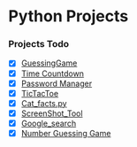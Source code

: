 # Python Projects

### Projects Todo

* [x] [GuessingGame](./Guessing_Game.py)
* [x] [Time Countdown](./CountDown_Timer.py)
* [x] [Password Manager](./Password_Manager.py)
* [x] [TicTacToe](./Tic-Tac-Toe)
* [x] [Cat_facts.py](./Cat_facts.py)
* [x] [ScreenShot_Tool](./ScreenShot_Tool.py)
* [x] [Google_search](./Google_Search.py)
* [x] [Number Guessing Game](./Number_Guessing_Game.py)